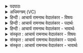 <details><summary>पदपाठः</summary>

अ꣣ग्निः꣢। प्रि꣣ये꣡षु꣢। धा꣡म꣢सु। का꣡मः꣢꣯। भू꣣त꣡स्य꣢। भ꣡व्य꣢꣯स्य। स꣣म्रा꣢ट्। स꣣म्। रा꣢ट्। ए꣡कः꣢꣯। वि। रा꣣जति। १७१०।
</details>

<details><summary>अधिमन्त्रम् (VC)</summary>

- अग्निः
- भरद्वाजो बार्हस्पत्यः
- गायत्री
- षड्जः
</details>

<details><summary>हिन्दी : आचार्य रामनाथ वेदालंकार - विषयः</summary>

अब परमात्मा के सम्राट् रूप का वर्णन करते हैं।
</details>

<details><summary>हिन्दी : आचार्य रामनाथ वेदालंकार - पदार्थः</summary>

पदार्थान्वयभाषाः -  (भूतस्य) जो उत्पन्न हो चुका है,उसे और (भवस्य) जो भविष्य में उत्पन्न होता है,उसे (कामः) इच्छाशक्ति द्वारा पञ्चभूतों से रचनेवाला (अग्निः) अग्रनायक जगदीश्वर (प्रियेषु) प्रिय (धामसु) लोकों में (एकः) एक अद्वितीय (सम्राट्) चक्रवर्ती राजा होता हुआ (वि राजति) विशेष रूप से शोभा पा रहा है ॥३॥
</details>

<details><summary>हिन्दी : आचार्य रामनाथ वेदालंकार - भावार्थः</summary>

भावार्थभाषाः -  एक परमेश्वर ही सब भूत, वर्तमान और भावी पदार्थों का शिल्पी तथा सब लोकों का चक्रवर्ती सम्राट् होता हुआ ब्रह्माण्ड की सब व्यवस्था का सञ्चालन करता है ॥३॥ इस खण्ड में भक्त्तिकाव्य, सूर्य-किरण, ब्रह्म-क्षत्र तथा जगदीश्वर के विषयों का वर्णन होने से इस खण्ड की पूर्व खण्ड के साथ सङ्गति है ॥ अठारहवें अध्याय में चतुर्थ खण्ड समाप्त ॥ अठारहवाँ अध्याय समाप्त ॥ अष्टम प्रपाठक में द्वितीय अर्ध समाप्त ॥
</details>

<details><summary>संस्कृत : आचार्य रामनाथ वेदालंकार - विषयः</summary>

अथ परमात्मनः सम्राट्त्वं वर्णयति।
</details>

<details><summary>संस्कृत : आचार्य रामनाथ वेदालंकार - पदार्थः</summary>

पदार्थान्वयभाषाः -  (भूतस्य) उत्पन्नस्य (भव्यस्य) भाविनि काले उत्पत्स्यमानस्य च (कामः) कामयिता,इच्छाशक्त्या पञ्चभूतैः रचयिता (अग्निः) अग्रणीर्जगदीश्वरः (प्रियेषु) प्रीतिपात्रेषु (धामसु) लोकेषु (एकः) अद्वितीयः (सम्राट्) चक्रवर्ती राजा सन् (वि राजति) विशेषेण शोभते ॥३॥२
</details>

<details><summary>संस्कृत : आचार्य रामनाथ वेदालंकार - भावार्थः</summary>

भावार्थभाषाः -  एकः परमेश्वर एव सर्वेषां भूतवर्तमानभव्यपदार्थानां शिल्पी सर्वेषां लोकानां चक्रवर्ती सम्राट् च सन् ब्रह्माण्डस्य सर्वां व्यवस्थां सञ्चालयति ॥३॥ अस्मिन् खण्डे भक्तिकाव्यस्य सूर्यकिरणानां ब्रह्मक्षत्रयोर्जगदीश्वरस्य च वर्णनादेतत्खण्डस्य पूर्वखण्डेन संगतिरस्ति ॥
</details>